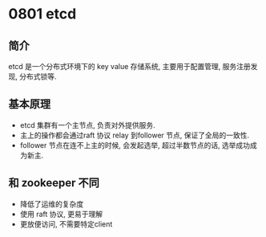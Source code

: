 # 0801 etcd

## 简介

etcd 是一个分布式环境下的 key value 存储系统, 主要用于配置管理, 服务注册发现, 分布式锁等.

## 基本原理

* etcd 集群有一个主节点, 负责对外提供服务. 
* 主上的操作都会通过raft 协议 relay 到follower 节点, 保证了全局的一致性. 
* follower 节点在连不上主的时候, 会发起选举, 超过半数节点的话, 选举成功成为新主. 

## 和 zookeeper 不同

* 降低了运维的复杂度
* 使用 raft 协议, 更易于理解
* 更放便访问, 不需要特定client
